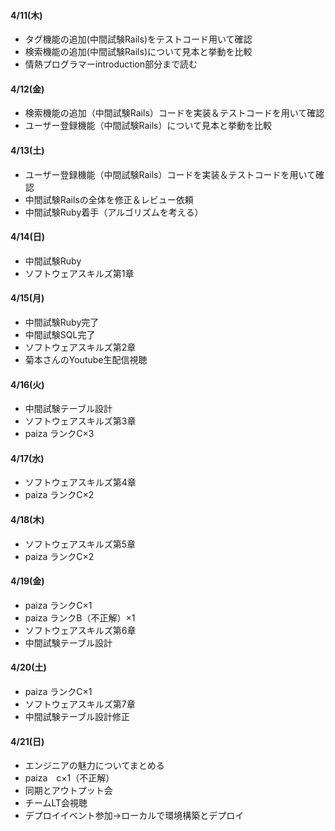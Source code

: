 #### 4/11(木)
- タグ機能の追加(中間試験Rails)をテストコード用いて確認
- 検索機能の追加(中間試験Rails)について見本と挙動を比較
- 情熱プログラマーintroduction部分まで読む
#### 4/12(金)
- 検索機能の追加（中間試験Rails）コードを実装＆テストコードを用いて確認
- ユーザー登録機能（中間試験Rails）について見本と挙動を比較
#### 4/13(土)
- ユーザー登録機能（中間試験Rails）コードを実装＆テストコードを用いて確認
- 中間試験Railsの全体を修正＆レビュー依頼
- 中間試験Ruby着手（アルゴリズムを考える）
#### 4/14(日)
- 中間試験Ruby
- ソフトウェアスキルズ第1章
#### 4/15(月)
- 中間試験Ruby完了
- 中間試験SQL完了
- ソフトウェアスキルズ第2章
- 菊本さんのYoutube生配信視聴
#### 4/16(火)
- 中間試験テーブル設計
- ソフトウェアスキルズ第3章
- paiza ランクC×3
#### 4/17(水)
- ソフトウェアスキルズ第4章
- paiza ランクC×2
#### 4/18(木)
- ソフトウェアスキルズ第5章
- paiza ランクC×2
#### 4/19(金)
- paiza ランクC×1
- paiza ランクB（不正解）×1
- ソフトウェアスキルズ第6章
- 中間試験テーブル設計
#### 4/20(土)
- paiza ランクC×1
- ソフトウェアスキルズ第7章
- 中間試験テーブル設計修正
#### 4/21(日)
- エンジニアの魅力についてまとめる
- paiza　c×1（不正解）
- 同期とアウトプット会
- チームLT会視聴
- デプロイイベント参加→ローカルで環境構築とデプロイ